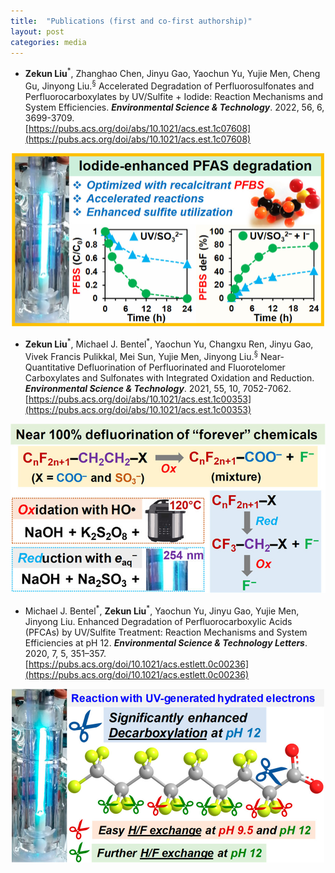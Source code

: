```yaml
---
title:  "Publications (first and co-first authorship)"
layout: post
categories: media
---
```

   - **Zekun Liu**<sup>\*</sup>, Zhanghao Chen, Jinyu Gao, Yaochun Yu, Yujie Men, Cheng Gu, Jinyong Liu.<sup>&sect;</sup> Accelerated Degradation of Perfluorosulfonates and Perfluorocarboxylates by UV/Sulfite + Iodide: Reaction Mechanisms and System Efficiencies. ***Environmental Science & Technology***. 2022, 56, 6, 3699-3709.  
   [https://pubs.acs.org/doi/abs/10.1021/acs.est.1c07608](https://pubs.acs.org/doi/abs/10.1021/acs.est.1c07608) 
  <div  align="center">
  <img src="/Images/TOC_S+I.jpeg" style="zoom:50%"/>
  </div>

   - **Zekun Liu**<sup>\*</sup>, Michael J. Bentel<sup>\*</sup>, Yaochun Yu, Changxu Ren, Jinyu Gao, Vivek Francis Pulikkal, Mei Sun, Yujie Men, Jinyong Liu.<sup>&sect;</sup> Near-Quantitative Defluorination of Perfluorinated and Fluorotelomer Carboxylates and Sulfonates with Integrated Oxidation and Reduction. ***Environmental Science & Technology***. 2021, 55, 10, 7052-7062.  
   [https://pubs.acs.org/doi/abs/10.1021/acs.est.1c00353](https://pubs.acs.org/doi/abs/10.1021/acs.est.1c00353) 
  <div  align="center">
  <img src="/Images/TOC_Red_Ox.jpeg" style="zoom:100%"/>
  </div>
  
  
  - Michael J. Bentel<sup>\*</sup>, **Zekun Liu**<sup>\*</sup>, Yaochun Yu, Jinyu Gao, Yujie Men, Jinyong Liu. Enhanced Degradation of Perfluorocarboxylic Acids (PFCAs) by UV/Sulfite Treatment: Reaction Mechanisms and System Efficiencies at pH 12. ***Environmental Science & Technology Letters***. 2020, 7, 5, 351–357.        [https://pubs.acs.org/doi/10.1021/acs.estlett.0c00236](https://pubs.acs.org/doi/10.1021/acs.estlett.0c00236)   
   <div  align="center">    
   <img src="/Images/ez0c00236_0004.jpeg" style="zoom:50%"/>   
   </div>   
